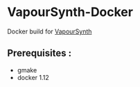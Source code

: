 # VapourSynth-Docker
Docker build for [VapourSynth](http://www.vapoursynth.com/)

## Prerequisites :
 * gmake
 * docker 1.12
